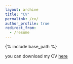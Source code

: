 ```yaml
---
layout: archive
title: "CV"
permalink: /cv/
author_profile: true
redirect_from:
  - /resume
---
```


{% include base_path %}

you can download my CV [here](../assets/CV.pdf)

